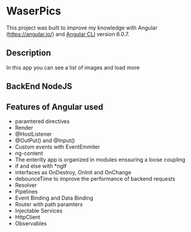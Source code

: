 # WaserPics




This project was built to improve my knowledge with Angular (https://angular.io/) and [Angular CLI](https://github.com/angular/angular-cli) version 6.0.7.


## Description
In this app you can see a list of images and load more

## BackEnd NodeJS

## Features of Angular used
* paramtered directives
* Render
* @HostListener
* @OutPut() and @Input()
* Custom events with EventEmmiter
* ng-content
* The enterilly app is organized in modules enssuring a loose coupling
* if and else with *ngIf
* interfaces as OnDestroy, OnInit and OnChange
* debounceTime to improve the performance of backend requests
* Resolver
* Pipelines
* Event Binding and Data Binding
* Router with path paramters
* Injectable Services
* HttpClient
* Observables